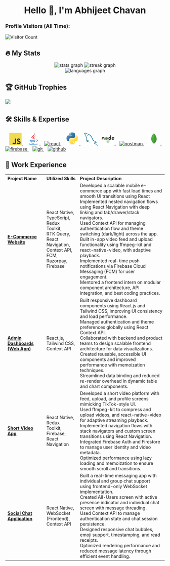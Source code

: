 <h1 align="center">Hello 👋, I'm Abhijeet Chavan</h1>

<!-- [![Typing SVG](https://readme-typing-svg.herokuapp.com?font=Courier&color=%23FFA500&vCenter=true&padding=5&lines=A+Passionate+Software+Developer;Tech+Enthusiast;Problem+Solver)](https://git.io/typing-svg)
-->
<h3> Profile Visitors (All Time): </h3>

![Visitor Count](https://komarev.com/ghpvc/?username=AbhiChavan02&label=Profile%20views&color=0e75b6&style=flat)


<h2 align="left"> 🔥 My Stats </h2>
<div align="center">
  <img src="https://github-readme-stats.vercel.app/api/?username=AbhiChavan02&hide_title=false&hide_rank=false&show_icons=true&include_all_commits=true&count_private=true&theme=dark&locale=en&hide_border=false" height="160" alt="stats graph"  />
      <img src="https://nirzak-streak-stats.vercel.app/?user=AbhiChavan02&theme=dark&hide_border=false" height="160" alt="streak graph"  />
</div>

<div align="center">
  <img src="https://github-readme-stats.vercel.app/api/top-langs?username=AbhiChavan02&locale=en&hide_title=false&layout=compact&card_width=400&langs_count=5&theme=dark&hide_border=false" height="160" alt="languages graph"  />
</div>

<h2 align="left">🏆 GitHub Trophies</h2>

![](https://github-profile-trophy.vercel.app/?username=AbhiChavan02&theme=dark&no-frame=true&no-bg=false&margin-w=4)


<h2 align="left">🛠️ Skills & Expertise</h2>
    <span>&nbsp;&nbsp;</span>
    <a href="https://developer.mozilla.org/en-US/docs/Web/JavaScript"> 
      <img src="https://raw.githubusercontent.com/devicons/devicon/master/icons/javascript/javascript-original.svg" alt="javascript" width="40" height="40"/> 
    </a> 
    <span>&nbsp;&nbsp;</span>
    <a href="https://www.typescriptlang.org/" target="_blank" rel="noreferrer"> 
      <img src="https://raw.githubusercontent.com/devicons/devicon/master/icons/java/java-original.svg" alt="java" width="40" height="40"/> 
    </a>
    <span>&nbsp;&nbsp;</span>
    <a href="https://reactjs.org/" target="_blank" rel="noreferrer"> 
      <img src="https://www.cdnlogo.com/logos/r/85/react.svg" alt="react" width="40" height="40"/> 
    </a> 
    <span>&nbsp;&nbsp;</span>
    <a href="https://reactnative.dev/" target="_blank" rel="noreferrer"> 
      <img src="https://raw.githubusercontent.com/devicons/devicon/master/icons/python/python-original.svg" alt="python" width="45" height="45"/> 
    </a>
    <span>&nbsp;&nbsp;</span>
    <a href="https://redux.js.org" target="_blank" rel="noreferrer"> 
      <img src="https://raw.githubusercontent.com/devicons/devicon/master/icons/mysql/mysql-original.svg" alt="mysql" width="40" height="40"/> 
    </a>
    <span>&nbsp;&nbsp;</span>
    <a href="https://nodejs.org" target="_blank" rel="noreferrer"> 
      <img src="https://raw.githubusercontent.com/devicons/devicon/master/icons/nodejs/nodejs-original-wordmark.svg" alt="nodejs" width="40" height="40"/> 
    </a> 
    <span>&nbsp;&nbsp;</span>
    <a href="https://postman.com" target="_blank" rel="noreferrer"> 
      <img src="https://www.vectorlogo.zone/logos/getpostman/getpostman-icon.svg" alt="postman" width="40" height="40"/> 
    </a> 
    <span>&nbsp;&nbsp;</span>
    <a href="https://www.sqlite.org/" target="_blank" rel="noreferrer"> 
      <img src="https://raw.githubusercontent.com/devicons/devicon/master/icons/mongodb/mongodb-original.svg" alt="sqlite" width="40" height="40"/> 
    </a>
    <span>&nbsp;&nbsp;</span>
    <a href="https://firebase.google.com/" target="_blank" rel="noreferrer"> 
      <img src="https://www.vectorlogo.zone/logos/firebase/firebase-icon.svg" alt="firebase" width="40" height="40"/> 
    </a> 
    <span>&nbsp;&nbsp;</span>
    <a href="https://git-scm.com/" target="_blank" rel="noreferrer"> 
      <img src="https://www.vectorlogo.zone/logos/git-scm/git-scm-icon.svg" alt="git" width="40" height="40"/> 
    </a> 
    <span>&nbsp;&nbsp;</span>
    <a href="https://github.com/" target="_blank" rel="noreferrer"> 
      <img src="https://www.vectorlogo.zone/logos/github/github-icon.svg" alt="github" width="45" height="44"/> 
    </a>




<h2 align="left">💼 Work Experience</h2>

<table>
  <tr>
    <th align="left">Project Name</th>
    <th align="left">Utilized Skills</th>
    <th align="left">Project Description</th>
  </tr>

  <tr>
    <td>
      <a href="https://github.com/AbhiChavan02/Clothing-Website" target="_blank"><strong>E-Commerce Website</strong></a><br />
    </td>
    <td>
      React Native, <br />
      TypeScript, <br />
      Redux Toolkit, <br />
      RTK Query, <br />
      React Navigation, <br />
      Context API, <br />
      FCM, <br />
      Razorpay, <br />
      Firebase
    </td>
    <td>
     Developed a scalable mobile e-commerce app with fast load times and smooth UI transitions using React<br />
      Implemented nested navigation flows using React Navigation with deep linking and tab/drawer/stack navigators.<br />
      Used Context API for managing authentication flow and theme switching (dark/light) across the app.<br />
      Built in-app video feed and upload functionality using ffmpeg-kit and react-native-video, with adaptive playback.<br />
      Implemented real-time push notifications via Firebase Cloud Messaging (FCM) for user engagement.<br />
      Mentored a frontend intern on modular component architecture, API integration, and best coding practices.
    </td>
  </tr>

  <tr>
    <td>
      <a href="https://github.com/thesopan21/admin-dashboards" target="_blank"><strong>Admin Dashboards (Web App)</strong></a>
    </td>
    <td>
      React.js, <br />
      Tailwind CSS, <br />
      Context API
    </td>
    <td>
      Built responsive dashboard components using React.js and Tailwind CSS, improving UI consistency and load performance.<br />
      Managed authentication and theme preferences globally using React Context API.<br />
      Collaborated with backend and product teams to design scalable frontend architecture for data visualizations.<br />
      Created reusable, accessible UI components and improved performance with memoization techniques.<br />
      Streamlined data binding and reduced re-render overhead in dynamic table and chart components.
    </td>
  </tr>

  <tr>
    <td>
      <a href="https://github.com/thesopan21/short-video-app" target="_blank"><strong>Short Video App</strong></a>
    </td>
    <td>
      React Native,<br />
      Redux Toolkit,<br />
      Firebase, <br />
      React Navigation
    </td>
    <td>
      Developed a short video platform with feed, upload, and profile screens mimicking TikTok-style UI.<br />
      Used ffmpeg-kit to compress and upload videos, and react-native-video for adaptive streaming playback.<br />
      Implemented navigation flows with stack navigators and custom screen transitions using React Navigation.<br />
      Integrated Firebase Auth and Firestore to manage user identity and video metadata.<br />
      Optimized performance using lazy loading and memoization to ensure smooth scroll and transitions.
    </td>
  </tr>

  <tr>
    <td>
      <a href="https://github.com/thesopan21/social-chat-app" target="_blank"><strong>Social Chat Application</strong></a>
    </td>
    <td>
      React Native, <br />
      WebSocket (Frontend),<br />
      Context API
    </td>
    <td>
     Built a real-time messaging app with individual and group chat support using frontend-only WebSocket implementation.<br />
      Created All-Users screen with active presence indicator and individual chat screen with message threading.<br />
      Used Context API to manage authentication state and chat session persistence.<br />
      Designed responsive chat bubbles, emoji support, timestamping, and read receipts.<br />
      Optimized rendering performance and reduced message latency through efficient event handling.
    </td>
  </tr>
</table>


